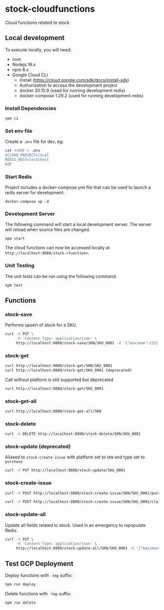 # stock-cloudfunctions
Cloud functions related to stock

## Local development

To execute locally, you will need:

* nvm
* Nodejs 16.x
* npm 8.x
* Google Cloud CLI
  * Install (https://cloud.google.com/sdk/docs/install-sdk)
  * Authorization to access the development project 
  * docker 20.10.9 (used for running development redis)
  * docker-compose 1.29.2 (used for running development redis)

### Install Dependencies

```bash
npm ci
```

### Set env file

Create a `.env` file for dev, eg:

```bash
cat <<EOF > .env
GCLOUD_PROJECT=local
REDIS_HOST=localhost
EOF
```

### Start Redis

Project includes a docker-compose.yml file that can be used to launch a redis server for development.

```
docker-compose up -d
```

### Development Server

The following command will start a local development server. The server will reload when source files are changed.

```
npm start
```

The cloud functions can now be accessed locally at `http://localhost:8080/stock-<function>`.

### Unit Testing

The unit tests can be run using the following command.

```bash
npm test
```

## Functions

### stock-save

Performs upsert of stock for a SKU.

```bash
curl -X PUT \
     -H 'Content-Type: application/json' \
     http://localhost:8080/stock-save/SKN/SKU_0001 -d '{"maximum":123}'
```

### stock-get

```bash
curl http://localhost:8080/stock-get/SKN/SKU_0001
curl http://localhost:8080/stock-get/SKU_0001 (deprecated)
```

Call without platform is still supported but deprecated

```bash
curl http://localhost:8080/stock-get/SKU_0001
```

### stock-get-all

```bash
curl http://localhost:8080/stock-get-all/SKN
```

### stock-delete

```bash
curl -X DELETE http://localhost:8080/stock-delete/SKN/SKU_0001
```

### stock-update (deprecated)

Aliased to `stock-create-issue` with platform set to `SKN` and
type set to `purchase` 

```bash
curl -X PUT http://localhost:8080/stock-update/SKU_0001
```

### stock-create-issue

```bash
curl -X POST http://localhost:8080/stock-create-issue/SKN/SKU_0001/purchase
```

```bash
curl -X POST http://localhost:8080/stock-create-issue/SKN/SKU_0001/claim
```

### stock-update-all

Update all fields related to stock. Used in an emergency to repopulate Redis. 

```bash
curl -X PUT \
     -H 'Content-Type: application/json' \
     http://localhost:8080/stock-update-all/SKN/SKU_0001 -d '{"maximum":123}'
```

## Test GCP Deployment

Deploy functions with `-tmp` suffix:

```bash
npm run deploy
```

Delete functions with `-tmp` suffix:

```bash
npm run delete
```
